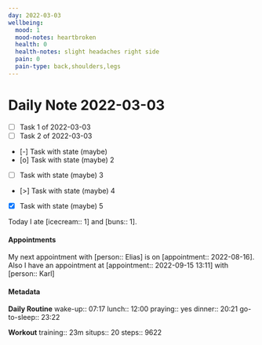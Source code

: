 ```yaml
---
day: 2022-03-03
wellbeing:
  mood: 1
  mood-notes: heartbroken
  health: 0
  health-notes: slight headaches right side
  pain: 0
  pain-type: back,shoulders,legs
---
```


# Daily Note 2022-03-03

- [ ] Task 1 of 2022-03-03
- [ ] Task 2 of 2022-03-03
- [-] Task with state (maybe)
- [o] Task with state (maybe) 2
- [ ] Task with state (maybe) 3
- [>] Task with state (maybe) 4
- [x] Task with state (maybe) 5

Today I ate [icecream:: 1] and [buns:: 1].

#### Appointments
My next appointment with [person:: Elias] is on [appointment:: 2022-08-16].
Also I have an appointment at [appointment:: 2022-09-15 13:11] with [person:: Karl]

#### Metadata

**Daily Routine**
wake-up:: 07:17
lunch:: 12:00
praying:: yes
dinner:: 20:21
go-to-sleep:: 23:22

**Workout**
training:: 23m
situps:: 20
steps:: 9622
